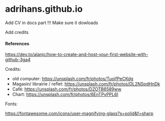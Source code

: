 # adrihans.github.io



Add CV in docs part !!! Make sure it dowloads 

Add credits 


#### References

https://dev.to/alanjc/how-to-create-and-host-your-first-website-with-github-3ga4




Credits: 
- old computer: https://unsplash.com/fr/photos/TuoifPeCKdg
- Magasin/ librairie / reflet: https://unsplash.com/fr/photos/DL2NSpdHnDk
- Café: https://unsplash.com/fr/photos/DZOTB6589ww
- Chart: https://unsplash.com/fr/photos/6EnTPvPPL6I



Fonts:

https://fontawesome.com/icons/user-magnifying-glass?s=solid&f=sharp


